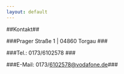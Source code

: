 ```yaml
---
layout: default
---
```


##Kontakt##

###Prager Straße 1 | 04860 Torgau ###

###Tel.: 0173/6102578 ###

###E-Mail: 0173/6102578@vodafone.de###

